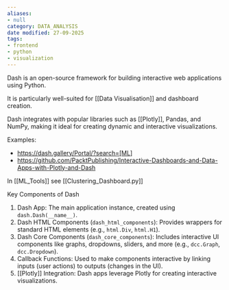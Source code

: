 ```yaml
---
aliases:
- null
category: DATA_ANALYSIS
date modified: 27-09-2025
tags:
- frontend
- python
- visualization
---
```

Dash is an open-source framework for building interactive web applications using Python. 

It is particularly well-suited for [[Data Visualisation]] and dashboard creation. 

Dash integrates with popular libraries such as [[Plotly]], Pandas, and NumPy, making it ideal for creating dynamic and interactive visualizations.

Examples: 
- https://dash.gallery/Portal/?search=[ML]
- https://github.com/PacktPublishing/Interactive-Dashboards-and-Data-Apps-with-Plotly-and-Dash

In [[ML_Tools]] see [[Clustering_Dashboard.py]]

Key Components of Dash
1. Dash App: The main application instance, created using `dash.Dash(__name__)`.
2. Dash HTML Components (`dash_html_components`): Provides wrappers for standard HTML elements (e.g., `html.Div`, `html.H1`).
3. Dash Core Components (`dash_core_components`): Includes interactive UI components like graphs, dropdowns, sliders, and more (e.g., `dcc.Graph`, `dcc.Dropdown`).
4. Callback Functions: Used to make components interactive by linking inputs (user actions) to outputs (changes in the UI).
5. [[Plotly]] Integration: Dash apps leverage Plotly for creating interactive visualizations.